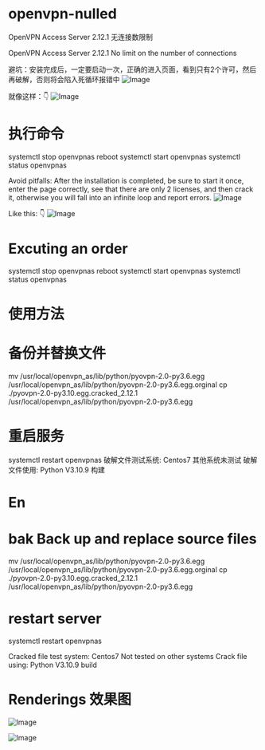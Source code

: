 # openvpn-nulled
OpenVPN Access Server 2.12.1 无连接数限制

OpenVPN Access Server 2.12.1 No limit on the number of connections

避坑：安装完成后，一定要启动一次，正确的进入页面，看到只有2个许可，然后再破解，否则将会陷入死循环报错中
![Image](https://github.com/linke131/openvpn-nulled/blob/main/20230712_1123440.png)

就像这样：👇
![Image](https://github.com/linke131/openvpn-nulled/blob/main/IMG_20231004_211010.png)

# 执行命令


systemctl stop openvpnas
reboot
systemctl start openvpnas
systemctl status openvpnas

Avoid pitfalls: After the installation is completed, be sure to start it once, enter the page correctly, see that there are only 2 licenses, and then crack it, otherwise you will fall into an infinite loop and report errors.
![Image](https://github.com/linke131/openvpn-nulled/blob/main/20230712_1123440.png)

Like this: 👇
![Image](https://github.com/linke131/openvpn-nulled/blob/main/IMG_20231004_211010.png)

# Excuting an order


systemctl stop openvpnas
reboot
systemctl start openvpnas
systemctl status openvpnas

# 使用方法
# 备份并替换文件
mv /usr/local/openvpn_as/lib/python/pyovpn-2.0-py3.6.egg /usr/local/openvpn_as/lib/python/pyovpn-2.0-py3.6.egg.orginal
cp ./pyovpn-2.0-py3.10.egg.cracked_2.12.1 /usr/local/openvpn_as/lib/python/pyovpn-2.0-py3.6.egg

# 重启服务
systemctl restart openvpnas
破解文件测试系统: Centos7
其他系统未测试
破解文件使用: Python V3.10.9 构建

# En
# bak Back up and replace source files
mv /usr/local/openvpn_as/lib/python/pyovpn-2.0-py3.6.egg /usr/local/openvpn_as/lib/python/pyovpn-2.0-py3.6.egg.orginal
cp ./pyovpn-2.0-py3.10.egg.cracked_2.12.1 /usr/local/openvpn_as/lib/python/pyovpn-2.0-py3.6.egg

# restart server
systemctl restart openvpnas

Cracked file test system: Centos7
Not tested on other systems
Crack file using: Python V3.10.9 build

# Renderings 效果图
![Image](https://github.com/linke131/openvpn-nulled/blob/main/IMG_20231004_203410.jpg)

![Image](https://github.com/linke131/openvpn-nulled/blob/main/IMG_20231004_204417.jpg)
